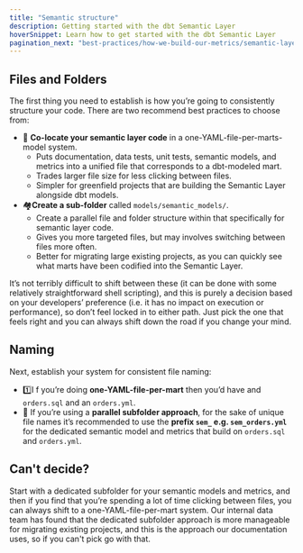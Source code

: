 ```yaml
---
title: "Semantic structure"
description: Getting started with the dbt Semantic Layer
hoverSnippet: Learn how to get started with the dbt Semantic Layer
pagination_next: "best-practices/how-we-build-our-metrics/semantic-layer-8-refactor-a-rollup"
---
```


## Files and Folders

The first thing you need to establish is how you’re going to consistently structure your code. There are two recommend best practices to choose from:

- 🏡 **Co-locate your semantic layer code** in a one-YAML-file-per-marts-model system.
  - Puts documentation, data tests, unit tests, semantic models, and metrics into a unified file that corresponds to a dbt-modeled mart.
  - Trades larger file size for less clicking between files.
  - Simpler for greenfield projects that are building the Semantic Layer alongside dbt models.
- 🏘️**Create a sub-folder** called `models/semantic_models/`.
  - Create a parallel file and folder structure within that specifically for semantic layer code.
  - Gives you more targeted files, but may involves switching between files more often.
  - Better for migrating large existing projects, as you can quickly see what marts have been codified into the Semantic Layer.

It’s not terribly difficult to shift between these (it can be done with some relatively straightforward shell scripting), and this is purely a decision based on your developers’ preference (i.e. it has no impact on execution or performance), so don’t feel locked in to either path. Just pick the one that feels right and you can always shift down the road if you change your mind.

## Naming

Next, establish your system for consistent file naming:

- 1️⃣I f you’re doing **one-YAML-file-per-mart** then you’d have and `orders.sql` and an `orders.yml`.
- 📛 If you’re using a **parallel subfolder approach**, for the sake of unique file names it’s recommended to use the **prefix `sem_` e.g. `sem_orders.yml`** for the dedicated semantic model and metrics that build on `orders.sql` and `orders.yml`.

## Can't decide?

Start with a dedicated subfolder for your semantic models and metrics, and then if you find that you’re spending a lot of time clicking between files, you can always shift to a one-YAML-file-per-mart system. Our internal data team has found that the dedicated subfolder approach is more manageable for migrating existing projects, and this is the approach our documentation uses, so if you can't pick go with that.
